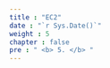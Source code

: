 ```yaml
---
title : "EC2"
date : "`r Sys.Date()`"
weight : 5
chapter : false
pre : " <b> 5. </b> "
---
```


